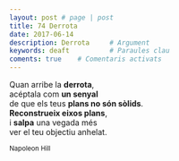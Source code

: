 ```yaml
---
layout: post # page | post
title: 74 Derrota
date: 2017-06-14 
description: Derrota     # Argument
keywords: deaft          # Paraules clau
coments: true    # Comentaris activats
---
```


Quan arribe la **derrota**, <br />
acéptala com **un senyal** <br />
de que els teus **plans no són sòlids**. <br />
**Reconstrueix eixos plans**, <br />
i **salpa** una vegada més <br />
ver el teu objectiu anhelat. <br />

<small>Napoleon Hill</small>
